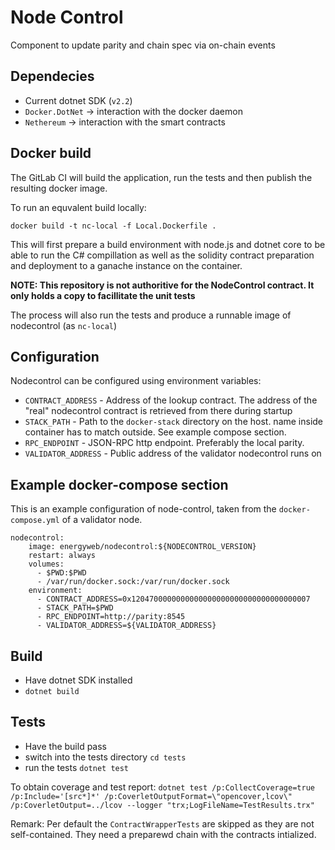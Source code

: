 # Node Control

Component to update parity and chain spec via on-chain events

## Dependecies

- Current dotnet SDK (`v2.2`)
- `Docker.DotNet` -> interaction with the docker daemon
- `Nethereum` -> interaction with the smart contracts


## Docker build

The GitLab CI will build the application, run the tests and then publish the resulting docker image.

To run an equvalent build locally:

```
docker build -t nc-local -f Local.Dockerfile .
```

This will first prepare a build environment with node.js and dotnet core to be able to run the C# compillation as well as the solidity contract preparation and deployment to a ganache instance on the container.

**NOTE: This repository is not authoritive for the NodeControl contract. It only holds a copy to facillitate the unit tests**

The process will also run the tests and produce a runnable image of nodecontrol (as `nc-local`)

## Configuration

Nodecontrol can be configured using environment variables:

- `CONTRACT_ADDRESS` - Address of the lookup contract. The address of the "real" nodecontrol contract is retrieved from there during startup
- `STACK_PATH` - Path to the `docker-stack` directory on the host. name inside container has to match outside. See example compose section.
- `RPC_ENDPOINT` - JSON-RPC http endpoint. Preferably the local parity.
- `VALIDATOR_ADDRESS` - Public address of the validator nodecontrol runs on

## Example docker-compose section

This is an example configuration of node-control, taken from the `docker-compose.yml` of a validator node.

```
nodecontrol:                                        
    image: energyweb/nodecontrol:${NODECONTROL_VERSION}
    restart: always
    volumes:      
      - $PWD:$PWD                                     
      - /var/run/docker.sock:/var/run/docker.sock
    environment:
      - CONTRACT_ADDRESS=0x1204700000000000000000000000000000000007
      - STACK_PATH=$PWD
      - RPC_ENDPOINT=http://parity:8545
      - VALIDATOR_ADDRESS=${VALIDATOR_ADDRESS}
```

## Build

- Have dotnet SDK installed
- `dotnet build`

## Tests

- Have the build pass
- switch into the tests directory `cd tests`
- run the tests `dotnet test`

To obtain coverage and test report: `dotnet test /p:CollectCoverage=true /p:Include='[src*]*' /p:CoverletOutputFormat=\"opencover,lcov\" /p:CoverletOutput=../lcov --logger "trx;LogFileName=TestResults.trx"`

Remark: Per default the `ContractWrapperTests` are skipped as they are not self-contained. They need a preparewd chain with the contracts intialized.
